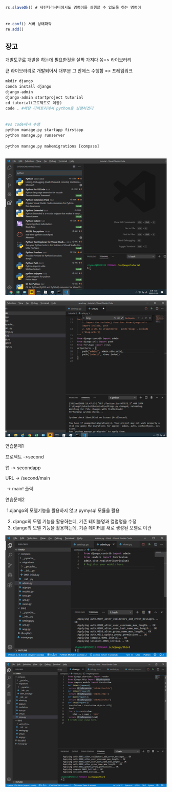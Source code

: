 ```javascript
rs.slaveOk() # 세컨더리서버에서도 명령어를 실행할 수 있도록 하는 명령어


re.conf() 서버 상태파악
re.add()
```

## 장고

개발도구로 개발을 하는데 필요한것을 살짝 가져다 씀=> 라이브러리

큰 라이브러리로 개발되어서 대부분 그 안에스 수행함 => 프레임워크



```python
mkdir django
conda install django
django-admin  
django-admin startproject tutorial 
cd tutorial(프로젝트로 이동)
code . #해당 디렉토리에서 python을 실행하겠다


#vs code에서 수행
python manage.py startapp firstapp
python manage.py runserver

python manage.py makemigrations [compass]



```



![image-20200129133945157](mongo(0129).assets/image-20200129133945157.png)

![image-20200129141239659](mongo(0129).assets/image-20200129141239659.png)



연습문제1

프로젝트 ->second

앱 -> secondapp

URL -> /second/main

​       -> main! 출력



연습문제2

​	1.django의 모델기능을 활용하지 않고 pymysql 모듈을 활용

2. django의 모델 기능을 활용하는데, 기존 테이블명과 컬럼명을 수정
3. django의 모델 기능을 활용하는데, 기존 데이터를 새로 생성된 모델로 이관



![image-20200129173118435](mongo(0129).assets/image-20200129173118435.png)

![image-20200129173807332](mongo(0129).assets/image-20200129173807332.png)